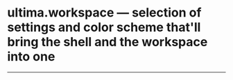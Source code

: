 # ultima.workspace — selection of settings and color scheme that'll bring the shell and the workspace into one

---


